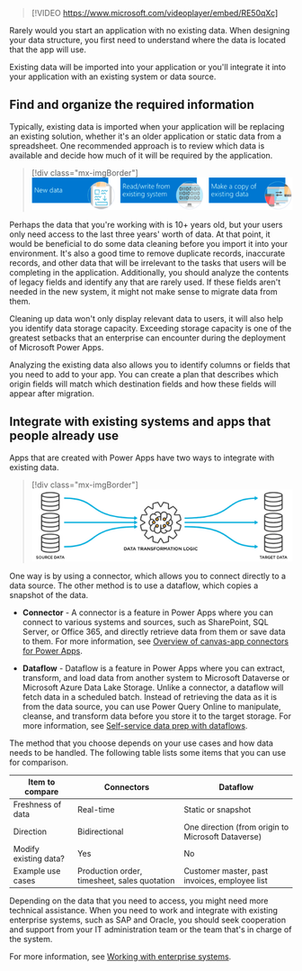 > [!VIDEO https://www.microsoft.com/videoplayer/embed/RE50qXc]

Rarely would you start an application with no existing data. When designing your data structure, you first need to understand where the data is located that the app will use.

Existing data will be imported into your application or you'll integrate it into your application with an existing system or data source.

## Find and organize the required information

Typically, existing data is imported when your application will be replacing an existing solution, whether it's an older application or static data from a spreadsheet. One recommended approach is to review which data is available and decide how much of it will be required by the application.

> [!div class="mx-imgBorder"]
> ![Diagram of available data sources.](../media/data.png)

Perhaps the data that you're working with is 10+ years old, but your users only need access to the last three years' worth of data. At that point, it would be beneficial to do some data cleaning before you import it into your environment. It's also a good time to remove duplicate records, inaccurate records, and other data that will be irrelevant to the tasks that users will be completing in the application. Additionally, you should analyze the contents of legacy fields and identify any that are rarely used. If these fields aren't needed in the new system, it might not make sense to migrate data from them.

Cleaning up data won't only display relevant data to users, it will also help you identify data storage capacity. Exceeding storage capacity is one of the greatest setbacks that an enterprise can encounter during the deployment of Microsoft Power Apps.

Analyzing the existing data also allows you to identify columns or fields that you need to add to your app. You can create a plan that describes which origin fields will match which destination fields and how these fields will appear after migration.

## Integrate with existing systems and apps that people already use

Apps that are created with Power Apps have two ways to integrate with existing data.

> [!div class="mx-imgBorder"]
> ![Diagram of data transformation logic with source data and target data.](../media/data-transformation.png)

One way is by using a connector, which allows you to connect directly to a data source. The other method is to use a dataflow, which copies a snapshot of the data.

-   **Connector** - A connector is a feature in Power Apps where you can connect to various systems and sources, such as SharePoint, SQL Server, or Office 365, and directly retrieve data from them or save data to them. For more information, see [Overview of canvas-app connectors for Power Apps](/power-apps/maker/canvas-apps/connections-list/?azure-portal=true).

-   **Dataflow** - Dataflow is a feature in Power Apps where you can extract, transform, and load data from another system to Microsoft Dataverse or Microsoft Azure Data Lake Storage. Unlike a connector, a dataflow will fetch data in a scheduled batch. Instead of retrieving the data as it is from the data source, you can use Power Query Online to manipulate, cleanse, and transform data before you store it to the target storage. For more information, see [Self-service data prep with dataflows](/power-apps/maker/data-platform/self-service-data-prep-with-dataflows/?azure-portal=true).

The method that you choose depends on your use cases and how data needs to be handled. The following table lists some items that you can use for comparison.

|      Item to compare         |      Connectors                                     |      Dataflow                                        |
|------------------------------|-----------------------------------------------------|------------------------------------------------------|
|     Freshness of data        |     Real-time                                       |     Static or snapshot                               |
|     Direction                |     Bidirectional                                   |     One direction (from origin to Microsoft Dataverse)         |
|     Modify existing data?    |     Yes                                             |     No                                               |
|     Example use cases        |     Production order, timesheet, sales quotation    |     Customer master, past invoices, employee list    |

Depending on the data that you need to access, you might need more technical assistance. When you need to work and integrate with existing enterprise systems, such as SAP and Oracle, you should seek cooperation and support from your IT administration team or the team that's in charge of the system.

For more information, see [Working with enterprise systems](/power-apps/guidance/planning/enterprise-systems/?azure-portal=true).
